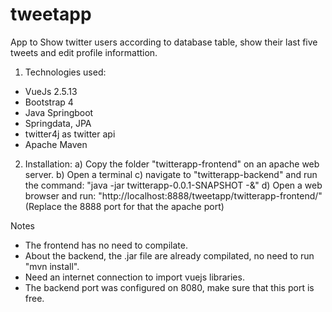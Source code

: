 # tweetapp
App to Show twitter users according to database table, show their last five tweets and edit profile informattion.

1. Technologies used:
- VueJs 2.5.13
- Bootstrap 4
- Java Springboot
- Springdata, JPA
- twitter4j as twitter api
- Apache Maven

2. Installation:
a) Copy the folder "twitterapp-frontend" on an apache web server.
b) Open a terminal
c) navigate to "twitterapp-backend" and run the command: "java -jar twitterapp-0.0.1-SNAPSHOT -&"
d) Open a web browser and run: "http://localhost:8888/tweetapp/twitterapp-frontend/" (Replace the 8888 port for that the apache port)

Notes
- The frontend has no need to compilate.
- About the backend, the .jar file are already compilated, no need to run "mvn install".
- Need an internet connection to import vuejs libraries.
- The backend port was configured on 8080, make sure that this port is free.